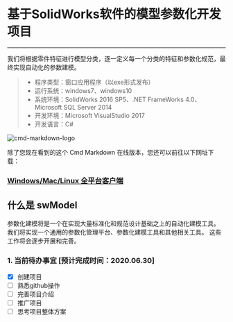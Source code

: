 # 基于SolidWorks软件的模型参数化开发项目
-----------------------------------
 
我们将根据零件特征进行模型分类，逐一定义每一个分类的特征和参数化规范，最终实现自动化的参数建模。
 
> * 程序类型：窗口应用程序（以exe形式发布）
> * 运行系统：windows7、windows10
> * 系统环境：SolidWorks 2016 SP5、.NET FrameWorks 4.0、Microsoft SQL Server 2014
> * 开发环境：Microsoft VisualStudio 2017
> * 开发语言：C#

![cmd-markdown-logo](https://www.zybuluo.com/static/img/logo.png)

除了您现在看到的这个 Cmd Markdown 在线版本，您还可以前往以下网址下载：

### [Windows/Mac/Linux 全平台客户端](https://www.zybuluo.com/cmd/)
 
## 什么是 swModel

参数化建模将是一个在实现大量标准化和规范设计基础之上的自动化建模工具。
我们将实现一个通用的参数化管理平台、参数化建模工具和其他相关工具。
这些工作将会逐步开展和完善。

### 1. 当前待办事宜 [预计完成时间：2020.06.30]

- [x] 创建项目
- [ ] 熟悉github操作
- [ ] 完善项目介绍
- [ ] 推广项目
- [ ] 思考项目整体方案
